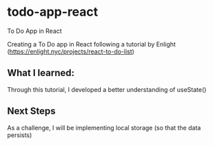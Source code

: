 # todo-app-react
To Do App in React

Creating a To Do app in React following a tutorial by Enlight (https://enlight.nyc/projects/react-to-do-list) 

## What I learned:
Through this tutorial, I developed a better understanding of useState()

## Next Steps
As a challenge, I will be implementing local storage (so that the data persists)